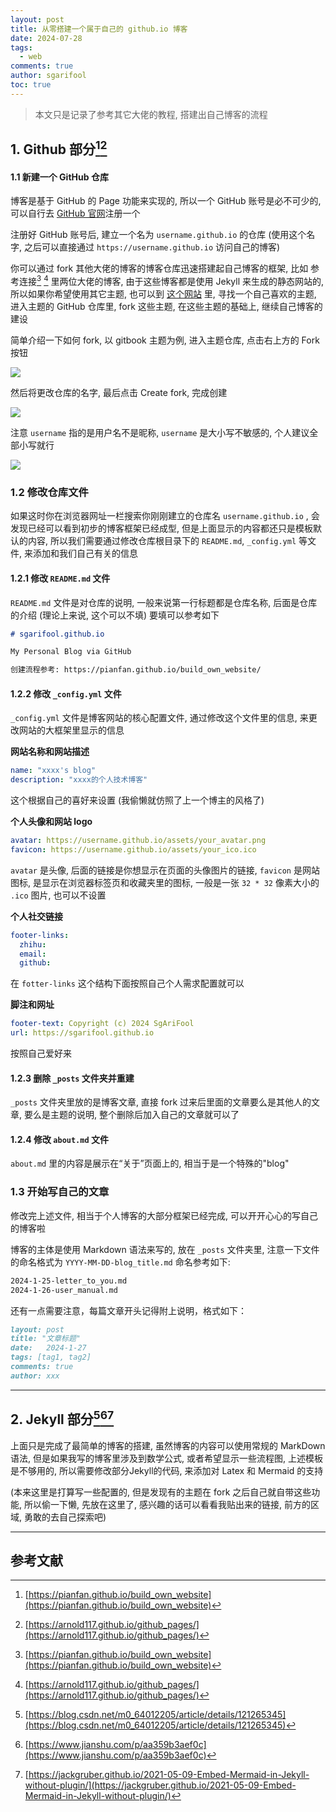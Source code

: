 ```yaml
---
layout: post
title: 从零搭建一个属于自己的 github.io 博客
date: 2024-07-28
tags:
  - web
comments: true
author: sgarifool
toc: true
---
```


> 本文只是记录了参考其它大佬的教程, 搭建出自己博客的流程

<!-- more -->

## 1. Github 部分[^1][^2]

#### 1.1 新建一个 GitHub 仓库

博客是基于 GitHub 的 Page 功能来实现的, 所以一个 GitHub 账号是必不可少的, 可以自行去 [GitHub 官网](https://github.com)注册一个

注册好 GitHub 账号后, 建立一个名为 `username.github.io` 的仓库 (使用这个名字, 之后可以直接通过 `https://username.github.io` 访问自己的博客)

你可以通过 fork 其他大佬的博客的博客仓库迅速搭建起自己博客的框架, 比如 参考连接[^1] [^2] 里两位大佬的博客, 由于这些博客都是使用 Jekyll 来生成的静态网站的, 所以如果你希望使用其它主题, 也可以到 [这个网站](http://jekyllthemes.org/) 里, 寻找一个自己喜欢的主题, 进入主题的 GitHub 仓库里, fork 这些主题, 在这些主题的基础上, 继续自己博客的建设

简单介绍一下如何 fork, 以 gitbook 主题为例, 进入主题仓库, 点击右上方的 Fork 按钮

![](../assets/img-2024-07-23-build_own_blog.png)

然后将更改仓库的名字, 最后点击 Create fork, 完成创建

![](../assets/img-2024-07-23-build_own_blog-1.png)

注意 `username` 指的是用户名不是昵称, `username` 是大小写不敏感的, 个人建议全部小写就行

![](../assets/img-2024-07-23-build_own_blog-2.png)

### 1.2 修改仓库文件

如果这时你在浏览器网址一栏搜索你刚刚建立的仓库名 `username.github.io` , 会发现已经可以看到初步的博客框架已经成型, 但是上面显示的内容都还只是模板默认的内容, 所以我们需要通过修改仓库根目录下的 `README.md`,  `_config.yml` 等文件, 来添加和我们自己有关的信息

#### 1.2.1 修改 `README.md` 文件

`README.md` 文件是对仓库的说明, 一般来说第一行标题都是仓库名称, 后面是仓库的介绍 (理论上来说, 这个可以不填) 要填可以参考如下

```markdown
# sgarifool.github.io

My Personal Blog via GitHub

创建流程参考: https://pianfan.github.io/build_own_website/
```

#### 1.2.2 修改 `_config.yml` 文件

`_config.yml` 文件是博客网站的核心配置文件, 通过修改这个文件里的信息, 来更改网站的大框架里显示的信息

**网站名称和网站描述**

```yml
name: "xxxx's blog"
description: "xxxx的个人技术博客"
```

这个根据自己的喜好来设置 (我偷懒就仿照了上一个博主的风格了) 

**个人头像和网站 logo**

```yml
avatar: https://username.github.io/assets/your_avatar.png
favicon: https://username.github.io/assets/your_ico.ico
```

`avatar` 是头像, 后面的链接是你想显示在页面的头像图片的链接, `favicon` 是网站图标, 是显示在浏览器标签页和收藏夹里的图标, 一般是一张 `32 * 32` 像素大小的 `.ico` 图片, 也可以不设置

**个人社交链接** 

```yml
footer-links:
  zhihu: 
  email:
  github: 
```

在 `fotter-links` 这个结构下面按照自己个人需求配置就可以

**脚注和网址**

```yml
footer-text: Copyright (c) 2024 SgAriFool
url: https://sgarifool.github.io
```

按照自己爱好来
#### 1.2.3 删除 `_posts` 文件夹并重建

`_posts` 文件夹里放的是博客文章, 直接 fork 过来后里面的文章要么是其他人的文章, 要么是主题的说明, 整个删除后加入自己的文章就可以了

#### 1.2.4 修改 `about.md` 文件

`about.md` 里的内容是展示在“关于”页面上的, 相当于是一个特殊的"blog"

### 1.3 开始写自己的文章

修改完上述文件, 相当于个人博客的大部分框架已经完成, 可以开开心心的写自己的博客啦

博客的主体是使用 Markdown 语法来写的, 放在 `_posts` 文件夹里, 注意一下文件的命名格式为 `YYYY-MM-DD-blog_title.md` 命名参考如下: 

```bash
2024-1-25-letter_to_you.md
2024-1-26-user_manual.md
```

还有一点需要注意，每篇文章开头记得附上说明，格式如下：

```markdown
layout: post
title: "文章标题"
date:   2024-1-27
tags: [tag1, tag2]
comments: true
author: xxx
```

---

## 2. Jekyll 部分[^3][^4][^5]

上面只是完成了最简单的博客的搭建, 虽然博客的内容可以使用常规的 MarkDown 语法, 但是如果我写的博客里涉及到数学公式, 或者希望显示一些流程图, 上述模板是不够用的, 所以需要修改部分Jekyll的代码, 来添加对 Latex 和 Mermaid 的支持

(本来这里是打算写一些配置的, 但是发现有的主题在 fork 之后自己就自带这些功能, 所以偷一下懒, 先放在这里了, 感兴趣的话可以看看我贴出来的链接, 前方的区域, 勇敢的去自己探索吧)

---

## 参考文献

[^1]: [https://pianfan.github.io/build_own_website](https://pianfan.github.io/build_own_website)

[^2]: [https://arnold117.github.io/github_pages/](https://arnold117.github.io/github_pages/)

[^3]: [https://blog.csdn.net/m0_64012205/article/details/121265345](https://blog.csdn.net/m0_64012205/article/details/121265345)

[^4]: [https://www.jianshu.com/p/aa359b3aef0c](https://www.jianshu.com/p/aa359b3aef0c)

[^5]: [https://jackgruber.github.io/2021-05-09-Embed-Mermaid-in-Jekyll-without-plugin/](https://jackgruber.github.io/2021-05-09-Embed-Mermaid-in-Jekyll-without-plugin/)
